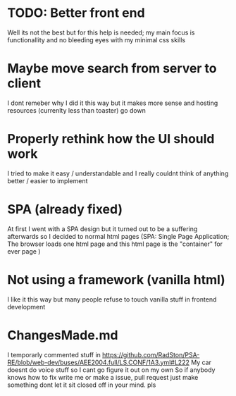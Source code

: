 # TODO: Better front end

Well its not the best but for this help is needed; my main focus is functionallity and no bleeding eyes with my minimal css skills

# Maybe move search from server to client 

I dont remeber why I did it this way but it makes more sense and hosting resources (currenlty less than toaster) go down 

# Properly rethink how the UI should work

I tried to make it easy / understandable and I really couldnt think of anything better / easier to implement

# SPA (already fixed)

At first I went with a SPA design but it turned out to be a suffering afterwards so I decided to normal html pages
(SPA: Single Page Application; The browser loads one html page and this html page is the "container" for ever page )

# Not using a framework (vanilla html)

I like it this way but many people refuse to touch vanilla stuff in frontend development


# ChangesMade.md

I temporarly commented stuff in https://github.com/RadSton/PSA-RE/blob/web-dev/buses/AEE2004.full/LS.CONF/1A3.yml#L222
My car doesnt do voice stuff so I cant go figure it out on my own
So if anybody knows how to fix write me or make a issue, pull request just make something dont let it sit closed off in your mind. pls 